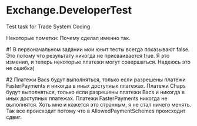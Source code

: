 # Exchange.DeveloperTest
Test task for Trade System Coding

Некоторые пометки: Почему сделал именно так.

#1
В первоначальном задании мои юнит тесты всегда показывают false. 
Это потому что результату никогда не присваивается true. 
Я это изменил, и теперь некоторые платежи могут совершаться. Надеюсь это не ошибка)

#2
Платежи Bacs будут выполняться, только если разрешены платежи FasterPayments и никогда в иных доступных платежах.
Платежи Chaps будут выполняться, только если разрешены платежи Bacs  и никогда в иных доступных платежах.
Платежи FasterPayments никогда не выполнятся.
Хоть мне и кажется это странным, я не стал ничего менять. Так все происходит потому что в AllowedPaymentSchemes происходит сдвиг. 

